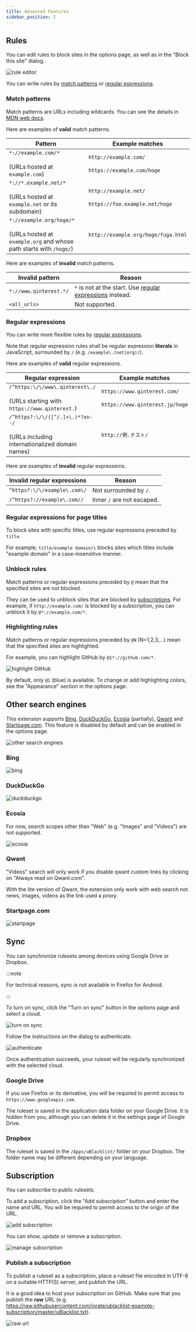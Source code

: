 ```yaml
---
title: Advanced Features
sidebar_position: 2
---
```


## Rules

You can edit rules to block sites in the options page, as well as in the "Block this site" dialog.

![rule editor](/img/advanced-features/rules-1.png)

You can write rules by [match patterns](#match-patterns) or [regular expressions](#regular-expressions).

### Match patterns

Match patterns are URLs including wildcards. You can see the details in [MDN web docs](https://developer.mozilla.org/en-US/docs/Mozilla/Add-ons/WebExtensions/Match_patterns).

Here are examples of **valid** match patterns.

| Pattern                                                                                                | Example matches                                                 |
| ------------------------------------------------------------------------------------------------------ | --------------------------------------------------------------- |
| `*://example.com/*`<br /><br />(URLs hosted at `example.com`)                                          | `http://example.com/`<br /><br />`https://example.com/hoge`     |
| `*://*.example.net/*`<br /><br />(URLs hosted at `example.net` or its subdomain)                       | `http://example.net/`<br /><br />`https://foo.example.net/hoge` |
| `*://example.org/hoge/*`<br /><br />(URLs hosted at `example.org` and whose path starts with `/hoge/`) | `http://example.org/hoge/fuga.html`                             |

Here are examples of **invalid** match patterns.

| Invalid pattern        | Reason                                                                            |
| ---------------------- | --------------------------------------------------------------------------------- |
| `*://www.qinterest.*/` | `*` is not at the start. Use [regular expressions](#regular-expressions) instead. |
| `<all_urls>`           | Not supported.                                                                    |

### Regular expressions

You can write more flexible rules by [regular expressions](https://developer.mozilla.org/en-US/docs/Web/JavaScript/Guide/Regular_Expressions).

Note that regular expression rules shall be regular expression **literals** in JavaScript, surrounded by `/` (e.g. `/example\.(net|org)/`).

Here are examples of **valid** regular expressions.

| Regular expression                                                                          | Example matches                                                         |
| ------------------------------------------------------------------------------------------- | ----------------------------------------------------------------------- |
| `/^https:\/\/www\.qinterest\./`<br /><br />(URLs starting with `https://www.qinterest.`)    | `https://www.qinterest.com/`<br /><br />`https://www.qinterest.jp/hoge` |
| `/^https?:\/\/([^/.]+\.)*?xn--/`<br /><br />(URLs including internationalized domain names) | `http://例.テスト/`                                                     |

Here are examples of **invalid** regular expressions.

| Invalid regular expressions  | Reason                     |
| ---------------------------- | -------------------------- |
| `^https?:\/\/example\.com\/` | Not surrounded by `/`.     |
| `/^https?://example\.com//`  | Inner `/` are not escaped. |

### Regular expressions for page titles

To block sites with specific titles, use regular expressions preceded by `title`.

For example, `title/example domain/i` blocks sites which titles include "example domain" in a case-insensitive manner.

### Unblock rules

Match patterns or regular expressions preceded by `@` mean that the specified sites are not blocked.

They can be used to unblock sites that are blocked by [subscriptions](#subscription). For example, if `http://example.com/` is blocked by a subscription, you can unblock it by `@*://example.com/*`.

### Highlighting rules

Match patterns or regular expressions preceded by `@N` (N=1,2,3,...) mean that the specified sites are highlighted.

For example, you can highlight GitHub by `@1*://github.com/*`.

![highlight GitHub](/img/advanced-features/highlight.png)

By default, only `@1` (blue) is available. To change or add highlighting colors, see the "Appearance" section in the options page.

## Other search engines

This extension supports [Bing](#bing), [DuckDuckGo](#duckduckgo), [Ecosia](#ecosia) (partially), [Qwant](#qwant) and [Startpage.com](#startpagecom). This feature is disabled by default and can be enabled in the options page.

![other search engines](/img/advanced-features/other-search-engines-1.png)

### Bing

![bing](/img/advanced-features/bing.png)

### DuckDuckGo

![duckduckgo](/img/advanced-features/duckduckgo.png)

### Ecosia

For now, search scopes other than "Web" (e.g. "Images" and "Videos") are not supported.

![ecosia](/img/advanced-features/ecosia.png)

### Qwant

"Videos" search will only work if you disable qwant custom links by clicking on "Always read on Qwant.com".

With the lite version of Qwant, the extension only work with web search not news, images, videos as the link used a proxy.

### Startpage.com

![startpage](/img/advanced-features/startpage.png)

## Sync

You can synchronize rulesets among devices using Google Drive or Dropbox.

:::note

For technical reasons, sync is not available in Firefox for Android.

:::

To turn on sync, click the "Turn on sync" button in the options page and select a cloud.

![turn on sync](/img/advanced-features/sync-1.png)

Follow the instructions on the dialog to authenticate.

![authenticate](/img/advanced-features/sync-2.png)

Once authentication succeeds, your ruleset will be regularly synchronized with the selected cloud.

### Google Drive

If you use Firefox or its derivative, you will be required to permit access to `https://www.googleapis.com`.

The ruleset is saved in the application data folder on your Google Drive. It is hidden from you, although you can delete it in the settings page of Google Drive.

### Dropbox

The ruleset is saved in the `/Apps/uBlacklist/` folder on your Dropbox. The folder name may be different depending on your language.

## Subscription

You can subscribe to public rulesets.

To add a subscription, click the "Add subscription" button and enter the name and URL. You will be required to permit access to the origin of the URL.

![add subscription](/img/advanced-features/subscription-1.png)

You can show, update or remove a subscription.

![manage subscription](/img/advanced-features/subscription-2.png)

### Publish a subscription

To publish a ruleset as a subscription, place a ruleset file encoded in UTF-8 on a suitable HTTP(S) server, and publish the URL.

It is a good idea to host your subscription on GitHub. Make sure that you publish the **raw** URL (e.g. https://raw.githubusercontent.com/iorate/ublacklist-example-subscription/master/uBlacklist.txt).

![raw url](/img/advanced-features/subscription-3.png)
